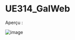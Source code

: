 # UE314_GalWeb

Aperçu :

![image](https://github.com/fatima-zohra-2000/UE314_GalWeb/assets/79930498/405ff06b-591c-4e83-ba4f-897bec074f0f)

